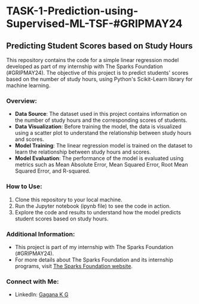 # TASK-1-Prediction-using-Supervised-ML-TSF-#GRIPMAY24

## Predicting Student Scores based on Study Hours

This repository contains the code for a simple linear regression model developed as part of my internship with The Sparks Foundation (#GRIPMAY24). The objective of this project is to predict students' scores based on the number of study hours, using Python's Scikit-Learn library for machine learning.

### Overview:
- **Data Source**: The dataset used in this project contains information on the number of study hours and the corresponding scores of students.
- **Data Visualization**: Before training the model, the data is visualized using a scatter plot to understand the relationship between study hours and scores.
- **Model Training**: The linear regression model is trained on the dataset to learn the relationship between study hours and scores.
- **Model Evaluation**: The performance of the model is evaluated using metrics such as Mean Absolute Error, Mean Squared Error, Root Mean Squared Error, and R-squared.

### How to Use:
1. Clone this repository to your local machine.
2. Run the Jupyter notebook (ipynb file) to see the code in action.
3. Explore the code and results to understand how the model predicts student scores based on study hours.

### Additional Information:
- This project is part of my internship with The Sparks Foundation (#GRIPMAY24).
- For more details about The Sparks Foundation and its internship programs, visit [The Sparks Foundation website](https://www.thesparksfoundationsingapore.org/).

### Connect with Me:
- LinkedIn: [Gagana K G](https://in.linkedin.com/in/gaganakg)

